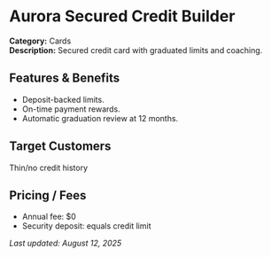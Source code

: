 # Aurora Secured Credit Builder

**Category:** Cards  
**Description:** Secured credit card with graduated limits and coaching.

## Features & Benefits

- Deposit-backed limits.
- On-time payment rewards.
- Automatic graduation review at 12 months.

## Target Customers
Thin/no credit history

## Pricing / Fees

- Annual fee: $0
- Security deposit: equals credit limit

_Last updated: August 12, 2025_
